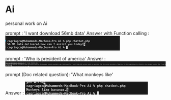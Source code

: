 # Ai

personal work on Ai

prompt : 'I want download 56mb data'
Answer with Function calling : 
![alt text](img/image.png)

prompt : 'Who is president of america'
Answer : ![alt text](img/image-1.png)

prompt (Doc related question): 'What monkeys like'

Answer : ![alt text](img/image-2.png)
